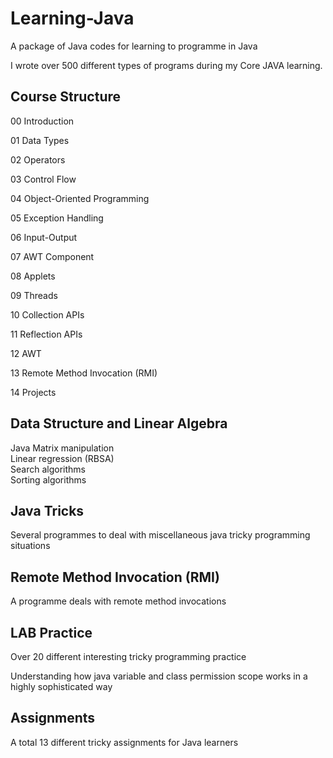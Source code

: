 # Learning-Java
A package of Java codes for learning to programme in Java 

 I wrote over 500 different types of programs during my Core JAVA learning.

## Course Structure

00 Introduction

01 Data Types

02 Operators

03 Control Flow

04 Object-Oriented Programming

05 Exception Handling 

06 Input-Output 

07 AWT Component

08 Applets

09 Threads

10 Collection APIs

11 Reflection APIs

12 AWT

13 Remote Method Invocation (RMI)

14 Projects


## Data Structure and Linear Algebra

Java Matrix manipulation <br>
Linear regression (RBSA) <br>
Search algorithms <br>
Sorting algorithms <br>

## Java Tricks

Several programmes to deal with miscellaneous java tricky programming situations  

## Remote Method Invocation (RMI)

A programme deals with remote method invocations

## LAB Practice

Over 20 different interesting tricky programming practice

Understanding how java variable and class permission scope works in a highly sophisticated way

## Assignments

A total 13 different tricky assignments for Java learners 
